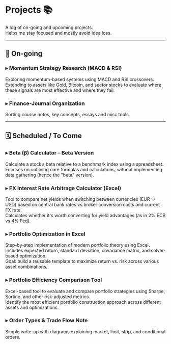# Projects 📚

A log of on-going and upcoming projects.  
Helps me stay focused and mostly avoid idea loss.

---

## 🔄 On-going

### ▸ Momentum Strategy Research (MACD & RSI)  
Exploring momentum-based systems using MACD and RSI crossovers.  
Extending to assets like Gold, Bitcoin, and sector stocks to evaluate where these signals are most effective and where they fail.

### ▸ Finance-Journal Organization  
Sorting course notes, key concepts, essays and misc tools.  

---

## 🗓️ Scheduled / To Come

### ▸ Beta (β) Calculator – Beta Version  
Calculate a stock’s beta relative to a benchmark index using a spreadsheet.  
Focuses on outlining core formulas and calculations, without implementing data gathering (hence the "beta" version).

### ▸ FX Interest Rate Arbitrage Calculator (Excel)  
Tool to compare net yields when switching between currencies (EUR → USD) based on central bank rates vs broker conversion costs and current FX rate.  
Calculates whether it's worth converting for yield advantages (as in 2% ECB vs 4% Fed).

### ▸ Portfolio Optimization in Excel  
Step-by-step implementation of modern portfolio theory using Excel.  
Includes expected return, standard deviation, covariance matrix, and solver-based optimization.  
Goal: build a reusable template to maximize return vs. risk across various asset combinations.

### ▸ Portfolio Efficiency Comparison Tool  
Excel-based tool to evaluate and compare portfolio strategies using Sharpe, Sortino, and other risk-adjusted metrics.  
Identify the most efficient portfolio construction approach across different assets and optimizations.

### ▸ Order Types & Trade Flow Note  
Simple write-up with diagrams explaining market, limit, stop, and conditional orders.

